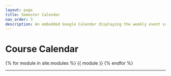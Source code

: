 ```yaml
---
layout: page
title: Semester Calendar
nav_order: 3
description: An embedded Google Calendar displaying the weekly event schedule.
---
```


# Course Calendar

{% for module in site.modules %}
{{ module }}
{% endfor %}

---
